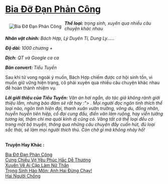 <a href="https://utruyen.com/truyen/bia-do-dan-phan-cong/15622/" title="Bia Đỡ Đạn Phản Công"><h1>Bia Đỡ Đạn Phản Công</h1></a><div style="display:table"><img align="right" style="float: left; padding: 10px;" src="https://utruyen.com/images/story/200x260/bia-do-dan-phan-cong.jpg" alt="Bia Đỡ Đạn Phản Công"><b><i>Thể loại:</i></b><i> trọng sinh, xuyên qua nhiều câu chuyện khác nhau</i><p></p><i></i><b><i>Nhân vật chính:</i></b><i> Bách Hợp, Lý Duyên Tỉ, Dung Ly……</i><p></p><b><i>Độ dài: </i></b><i>1000 chương +</i><p></p><i></i><b><i>Dịch:</i></b><i> QT và Google ca ca</i><p></p><i></i><b><i>Bản convert: </i></b><i>Tiểu Tuyền<p></p></i><p></p>Sau khi tử vong ngoài ý muốn, Bách Hợp chiếm được cơ hội sinh tồn, vì muốn giữ vững hiện trạng, cô phải xuyên qua nhiều câu chuyện khác nhau để hoàn thành nhiệm vụ.<p></p><em><b>Lời giới thiệu của Tiểu Tuyền:</b> Văn án hơi ngắn, do tác giả không rành giới thiệu lắm, nhưng bảo đảm sẽ rất hay :"> . Mọi người đọc ngôn tình thích thể loại nào, ngôn tình hiện đại, thanh xuân vườn trường, võng du, đồng nhân, huyễn huyễn tiên hiệp, cổ đại cung đấu, điền văn làm ruộng, hay viễn tưởng tương lai, thậm chí ma quái kinh dị cũng có. Vâng tất cả thể loại đều có trong một bộ truyện, thông qua những câu chuyện đầy cuốn hút, đủ loại sắc thái, sẽ làm mọi người thích thú. Còn chờ gì mà không nhảy hố!</em></div><p><br><b>Truyện Hay Khác :</b></p><a href="https://utruyen.com/truyen/bia-do-dan-phan-cong/15622/" alt="Bia Đỡ Đạn Phản Công">Bia Đỡ Đạn Phản Công</a><br/><a href="https://utruyen.com/truyen/cung-chieu-vo-yeu-phuc-hac-de-thuong/15138/" alt="Cưng Chiều Vợ Yêu Phúc Hắc Dễ Thương">Cưng Chiều Vợ Yêu Phúc Hắc Dễ Thương</a><br/><a href="https://github.com/quanluxury/ngontinhhot/tree/master/truyenhay/19539" alt="Xuyên Về Ai Cập Làm Nữ Thần">Xuyên Về Ai Cập Làm Nữ Thần</a><br/><a href="https://github.com/quanluxury/ngontinhhot/tree/master/truyenhay/19527" alt="Trọng Sinh Hào Môn: Anh Hai Đừng Chạy!">Trọng Sinh Hào Môn: Anh Hai Đừng Chạy!</a><br/><a href="https://images.google.com.gt/url?q=https%3A%2F%2Futruyen.com%2Ftruyen%2Fhai-nguoi-chong%2F19526%2F" alt="Hai Người Chồng">Hai Người Chồng</a><br/>